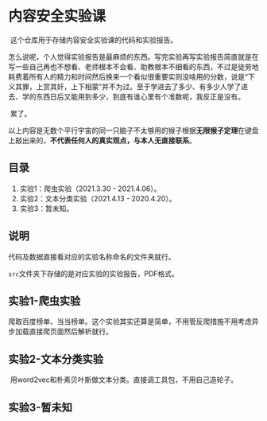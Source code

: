 # 内容安全实验课
​        这个仓库用于存储内容安全实验课的代码和实验报告。

​        怎么说呢，个人觉得实验报告是最麻烦的东西。写完实验再写实验报告简直就是在写一些自己再也不想看、老师根本不会看、助教根本不细看的东西，不过是徒劳地耗费着所有人的精力和时间然后换来一个看似很重要实则没啥用的分数，说是“下义其罪，上赏其奸，上下相蒙”并不为过。至于学进去了多少、有多少人学了进去、学的东西日后又能用到多少，到底有谁心里有个准数呢，我反正是没有。

​        累了。

​        以上内容是无数个平行宇宙的同一只脑子不太够用的猴子根据**无限猴子定理**在键盘上敲出来的，**不代表任何人的真实观点，与本人无直接联系**。

##  目录

1. 实验1：爬虫实验（2021.3.30 - 2021.4.06）。
2. 实验2：文本分类实验（2021.4.13 - 2020.4.20）。
3. 实验3：暂未知。
##  说明

代码及数据直接看对应的实验名称命名的文件夹就行。

`src`文件夹下存储的是对应实验的实验报告，PDF格式。

## 实验1-爬虫实验

​        爬取百度榜单、当当榜单。这个实验其实还算是简单，不用管反爬措施不用考虑异步加载直接爬页面然后解析就行。

## 实验2-文本分类实验

​        用word2vec和朴素贝叶斯做文本分类。直接调工具包，不用自己造轮子。

##  实验3-暂未知
